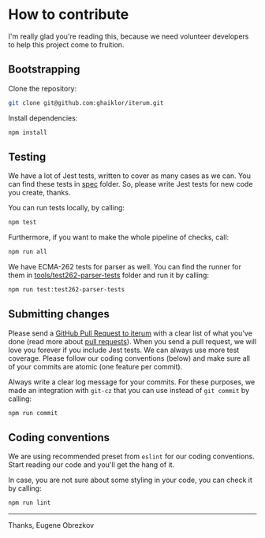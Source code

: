 # How to contribute

I'm really glad you're reading this, because we need volunteer developers to help this project come to fruition.

## Bootstrapping

Clone the repository:

```bash
git clone git@github.com:ghaiklor/iterum.git
```

Install dependencies:

```bash
npm install
```

## Testing

We have a lot of Jest tests, written to cover as many cases as we can.
You can find these tests in [spec](./spec) folder.
So, please write Jest tests for new code you create, thanks.

You can run tests locally, by calling:

```bash
npm test
```

Furthermore, if you want to make the whole pipeline of checks, call:

```bash
npm run all
```

We have ECMA-262 tests for parser as well.
You can find the runner for them in [tools/test262-parser-tests](./tools/test262-parser-tests) folder and run it by calling:

```bash
npm run test:test262-parser-tests
```

## Submitting changes

Please send a [GitHub Pull Request to iterum](https://github.com/ghaiklor/iterum/pull/new/master) with a clear list of what you've done (read more about [pull requests](http://help.github.com/pull-requests/)).
When you send a pull request, we will love you forever if you include Jest tests.
We can always use more test coverage.
Please follow our coding conventions (below) and make sure all of your commits are atomic (one feature per commit).

Always write a clear log message for your commits.
For these purposes, we made an integration with `git-cz` that you can use instead of `git commit` by calling:

```bash
npm run commit
```

## Coding conventions

We are using recommended preset from `eslint` for our coding conventions.
Start reading our code and you'll get the hang of it.

In case, you are not sure about some styling in your code, you can check it by calling:

```bash
npm run lint
```

---

Thanks,
Eugene Obrezkov
